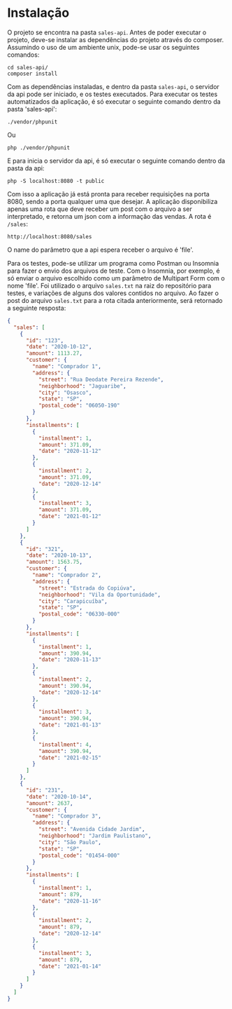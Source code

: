 # Instalação
O projeto se encontra na pasta `sales-api`. 
Antes de poder executar o projeto, deve-se instalar as dependências do projeto através do composer. 
Assumindo o uso de um ambiente unix, pode-se usar os seguintes comandos:
```shell
cd sales-api/
composer install
```

Com as dependências instaladas, e dentro da pasta `sales-api`, o servidor da api pode ser iniciado, e os testes executados.
Para executar os testes automatizados da aplicação, é só executar o seguinte comando dentro da pasta 'sales-api':
```shell
./vendor/phpunit
```
Ou
```shell
php ./vendor/phpunit
```
E para inicia o servidor da api, é só executar o seguinte comando dentro da pasta da api:
```shell
php -S localhost:8080 -t public
```
Com isso a aplicação já está pronta para receber requisições na porta 8080, sendo a porta qualquer uma que desejar. 
A aplicação disponibiliza apenas uma rota que deve receber um post com o arquivo a ser interpretado, e retorna um json com a informação das vendas.
A rota é `/sales`:
```
http://localhost:8080/sales
```

O name do parâmetro que a api espera receber o arquivo é 'file'.

Para os testes, pode-se utilizar um programa como Postman ou Insomnia para fazer o envio dos arquivos de teste.
Com o Insomnia, por exemplo, é só enviar o arquivo escolhido como um parâmetro de Multipart Form com o nome 'file'.
Foi utilizado o arquivo `sales.txt` na raiz do repositório para testes, e variações de alguns dos valores contidos no arquivo.
Ao fazer o post do arquivo `sales.txt` para a rota citada anteriormente, será retornado a seguinte resposta:
```JSON
{
  "sales": [
    {
      "id": "123",
      "date": "2020-10-12",
      "amount": 1113.27,
      "customer": {
        "name": "Comprador 1",
        "address": {
          "street": "Rua Deodate Pereira Rezende",
          "neighborhood": "Jaguaribe",
          "city": "Osasco",
          "state": "SP",
          "postal_code": "06050-190"
        }
      },
      "installments": [
        {
          "installment": 1,
          "amount": 371.09,
          "date": "2020-11-12"
        },
        {
          "installment": 2,
          "amount": 371.09,
          "date": "2020-12-14"
        },
        {
          "installment": 3,
          "amount": 371.09,
          "date": "2021-01-12"
        }
      ]
    },
    {
      "id": "321",
      "date": "2020-10-13",
      "amount": 1563.75,
      "customer": {
        "name": "Comprador 2",
        "address": {
          "street": "Estrada do Copiúva",
          "neighborhood": "Vila da Oportunidade",
          "city": "Carapicuíba",
          "state": "SP",
          "postal_code": "06330-000"
        }
      },
      "installments": [
        {
          "installment": 1,
          "amount": 390.94,
          "date": "2020-11-13"
        },
        {
          "installment": 2,
          "amount": 390.94,
          "date": "2020-12-14"
        },
        {
          "installment": 3,
          "amount": 390.94,
          "date": "2021-01-13"
        },
        {
          "installment": 4,
          "amount": 390.94,
          "date": "2021-02-15"
        }
      ]
    },
    {
      "id": "231",
      "date": "2020-10-14",
      "amount": 2637,
      "customer": {
        "name": "Comprador 3",
        "address": {
          "street": "Avenida Cidade Jardim",
          "neighborhood": "Jardim Paulistano",
          "city": "São Paulo",
          "state": "SP",
          "postal_code": "01454-000"
        }
      },
      "installments": [
        {
          "installment": 1,
          "amount": 879,
          "date": "2020-11-16"
        },
        {
          "installment": 2,
          "amount": 879,
          "date": "2020-12-14"
        },
        {
          "installment": 3,
          "amount": 879,
          "date": "2021-01-14"
        }
      ]
    }
  ]
}
```
